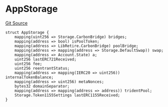 # AppStorage
[Git Source](https://github.com/KlimaDAO/klimadao-solidity/blob/704b462e69030cb9a43680057bee91d745d579ba/src/infinity/AppStorage.sol)


```solidity
struct AppStorage {
    mapping(uint256 => Storage.CarbonBridge) bridges;
    mapping(address => bool) isPoolToken;
    mapping(address => LibRetire.CarbonBridge) poolBridge;
    mapping(address => mapping(address => Storage.DefaultSwap)) swap;
    mapping(address => Account.State) a;
    uint256 lastERC721Received;
    uint256 fee;
    uint256 reentrantStatus;
    mapping(address => mapping(IERC20 => uint256)) internalTokenBalance;
    mapping(address => uint256) metaNonces;
    bytes32 domainSeparator;
    mapping(address => mapping(address => address)) tridentPool;
    Storage.Token1155Settings lastERC1155Received;
}
```

